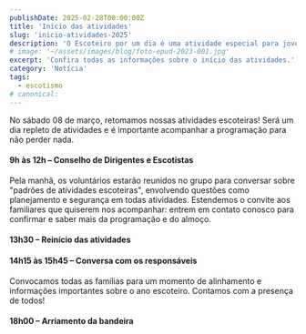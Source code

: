 ```yaml
---
publishDate: 2025-02-28T00:00:00Z
title: 'Início das atividades'
slug: 'inicio-atividades-2025'
description: 'O Escoteiro por um dia é uma atividade especial para jovens que querem visitar o Movimento Escoteiro. Saiba mais sobre o evento!'
# image: '~/assets/images/blog/foto-epud-2023-001.jpg'
excerpt: 'Confira todas as informações sobre o início das atividades.'
category: 'Notícia'
tags:
  - escotismo
# canonical:
---
```


No sábado 08 de março, retomamos nossas atividades escoteiras! Será um dia repleto de atividades e é importante acompanhar a programação para não perder nada.

#### 9h às 12h – Conselho de Dirigentes e Escotistas

Pela manhã, os voluntários estarão reunidos no grupo para conversar sobre "padrões de atividades escoteiras", envolvendo questões como planejamento e segurança em todas atividades. Estendemos o convite aos familiares que quiserem nos acompanhar: entrem em contato conosco para confirmar e saber mais da programação e do almoço.

#### 13h30 – Reinício das atividades

#### 14h15 às 15h45 – Conversa com os responsáveis

Convocamos todas as famílias para um momento de alinhamento e informações importantes sobre o ano escoteiro. Contamos com a presença de todos!

#### 18h00 – Arriamento da bandeira
